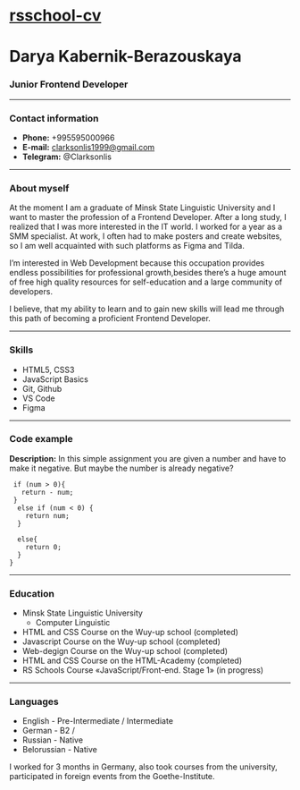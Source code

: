 # [rsschool-cv]()
# Darya Kabernik-Berazouskaya
### Junior Frontend Developer
---
### Contact information
* __Phone:__ +995595000966 
* __E-mail:__ clarksonlis1999@gmail.com 
* __Telegram:__ @Clarksonlis 
---
### About myself
At the moment I am a graduate of Minsk State Linguistic University and I want to master the profession of a Frontend Developer. After a long study, I realized that I was more interested in the IT world. I worked for a year as a SMM specialist. At work, I often had to make posters and create websites, so I am well acquainted with such platforms as Figma and Tilda. 

I’m interested in Web Development because this occupation provides endless possibilities for professional growth,besides there’s a huge amount of free high quality resources for self-education and a large community of developers.

I believe, that my ability to learn and to gain new skills will lead me through this path of becoming a proficient Frontend Developer.

---
### Skills
* HTML5, CSS3
* JavaScript Basics
* Git, Github
* VS Code
* Figma
---
### Code example
__Description:__ In this simple assignment you are given a number and have to make it negative. But maybe the number is already negative?
```function makeNegative(num) {
 if (num > 0){
   return - num;
 }
  else if (num < 0) {
    return num;
  }
  
  else{
    return 0;
  }
}
```
---
### Education
* Minsk State Linguistic University
    *  Computer Linguistic
*  HTML and CSS Course on the Wuy-up school (completed)
*  Javascript Course on the Wuy-up school (completed)
*  Web-degign Course on the Wuy-up school (completed)
*  HTML and CSS Course on the HTML-Academy (completed)
*  RS Schools Course «JavaScript/Front-end. Stage 1» (in progress)
---
### Languages
* English - Pre-Intermediate / Intermediate
* German - B2 / 
* Russian - Native
* Belorussian - Native

I worked for 3 months in Germany, also took courses from the university, participated in foreign events from the Goethe-Institute.
